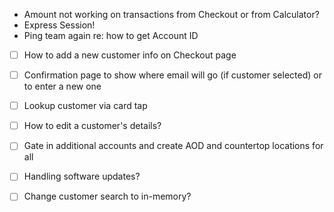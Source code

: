 - Amount not working on transactions from Checkout or from Calculator?
- Express Session!
- Ping team again re: how to get Account ID
- [ ] How to add a new customer info on Checkout page
- [ ] Confirmation page to show where email will go (if customer selected) or to enter a new one
- [ ] Lookup customer via card tap
- [ ] How to edit a customer's details?
- [ ] Gate in additional accounts and create AOD and countertop locations for all
- [ ] Handling software updates?
- [ ] Change customer search to in-memory?



